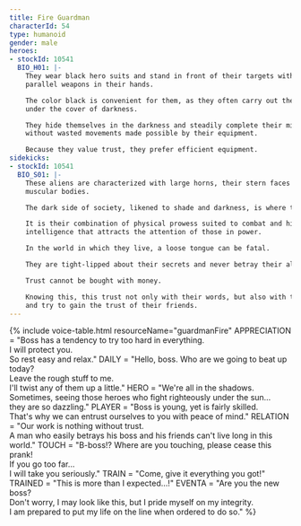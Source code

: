 ```yaml
---
title: Fire Guardman
characterId: 54
type: humanoid
gender: male
heroes:
- stockId: 10541
  BIO_H01: |-
    They wear black hero suits and stand in front of their targets with black
    parallel weapons in their hands.

    The color black is convenient for them, as they often carry out their tasks
    under the cover of darkness.

    They hide themselves in the darkness and steadily complete their missions
    without wasted movements made possible by their equipment.

    Because they value trust, they prefer efficient equipment.
sidekicks:
- stockId: 10541
  BIO_S01: |-
    These aliens are characterized with large horns, their stern faces and muscular,
    muscular bodies.

    The dark side of society, likened to shade and darkness, is where they belong.

    It is their combination of physical prowess suited to combat and high
    intelligence that attracts the attention of those in power.

    In the world in which they live, a loose tongue can be fatal.

    They are tight-lipped about their secrets and never betray their allies.

    Trust cannot be bought with money.

    Knowing this, this trust not only with their words, but also with their actions,
    and try to gain the trust of their friends.
---
```


{% include voice-table.html resourceName="guardmanFire"
APPRECIATION = "Boss has a tendency to try too hard in everything.<br>I will protect you.<br>So rest easy and relax."
DAILY = "Hello, boss. Who are we going to beat up today?<br>Leave the rough stuff to me.<br>I'll twist any of them up a little."
HERO = "We're all in the shadows.<br>Sometimes, seeing those heroes who fight righteously under the sun…<br>they are so dazzling."
PLAYER = "Boss is young, yet is fairly skilled.<br>That's why we can entrust ourselves to you with peace of mind."
RELATION = "Our work is nothing without trust.<br>A man who easily betrays his boss and his friends can't live long in this world."
TOUCH = "B-boss!? Where are you touching, please cease this prank!<br>If you go too far…<br>I will take you seriously."
TRAIN = "Come, give it everything you got!"
TRAINED = "This is more than I expected…!"
EVENTA = "Are you the new boss?<br>Don't worry, I may look like this, but I pride myself on my integrity.<br>I am prepared to put my life on the line when ordered to do so."
%}


